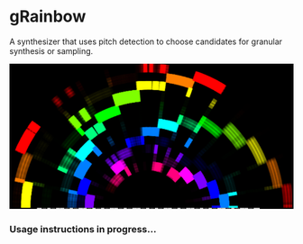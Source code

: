 # gRainbow

A synthesizer that uses pitch detection to choose candidates for granular synthesis or sampling.

![gRainbow](arcSpecDemo2.png)

### Usage instructions in progress...

